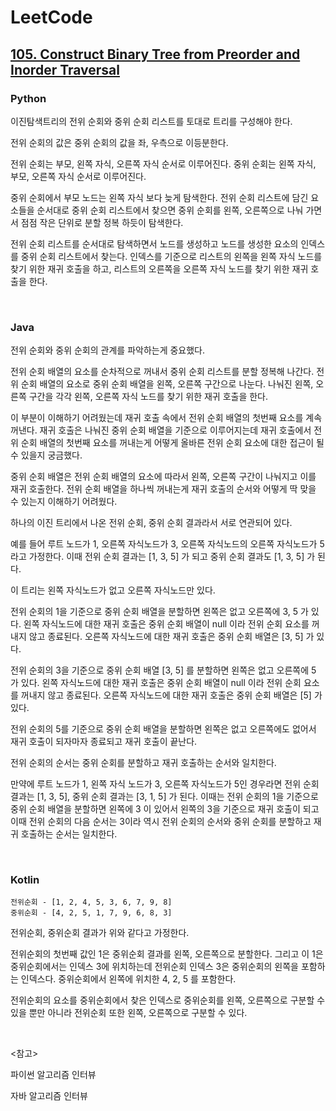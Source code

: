 # LeetCode

## [105. Construct Binary Tree from Preorder and Inorder Traversal](https://leetcode.com/problems/construct-binary-tree-from-preorder-and-inorder-traversal/)

### Python

이진탐색트리의 전위 순회와 중위 순회 리스트를 토대로 트리를 구성해야 한다.

전위 순회의 값은 중위 순회의 값을 좌, 우측으로 이등분한다.

전위 순회는 부모, 왼쪽 자식, 오른쪽 자식 순서로 이루어진다. 중위 순회는 왼쪽 자식, 부모, 오른쪽 자식 순서로 이루어진다. 

중위 순회에서 부모 노드는 왼쪽 자식 보다 늦게 탐색한다. 전위 순회 리스트에 담긴 요소들을 순서대로 중위 순회 리스트에서 찾으면 중위 순회를 왼쪽, 오른쪽으로 나눠 가면서 점점 작은 단위로 분할 정복 하듯이 탐색한다.

전위 순회 리스트를 순서대로 탐색하면서 노드를 생성하고 노드를 생성한 요소의 인덱스를 중위 순회 리스트에서 찾는다. 인덱스를 기준으로 리스트의 왼쪽을 왼쪽 자식 노드를 찾기 위한 재귀 호출을 하고, 리스트의 오른쪽을 오른쪽 자식 노드를 찾기 위한 재귀 호출을 한다.

<br>

### Java

전위 순회와 중위 순회의 관계를 파악하는게 중요했다.

전위 순회 배열의 요소를 순차적으로 꺼내서 중위 순회 리스트를 분할 정복해 나간다. 전위 순회 배열의 요소로 중위 순회 배열을 왼쪽, 오른쪽 구간으로 나눈다. 나눠진 왼쪽, 오른쪽 구간을 각각 왼쪽, 오른쪽 자식 노드를 찾기 위한 재귀 호출을 한다.

이 부분이 이해하기 어려웠는데 재귀 호출 속에서 전위 순회 배열의 첫번째 요소를 계속 꺼낸다. 재귀 호출은 나눠진 중위 순회 배열을 기준으로 이루어지는데 재귀 호출에서 전위 순회 배열의 첫번째 요소를 꺼내는게 어떻게 올바른 전위 순회 요소에 대한 접근이 될 수 있을지 궁금했다. 

중위 순회 배열은 전위 순회 배열의 요소에 따라서 왼쪽, 오른쪽 구간이 나눠지고 이를 재귀 호출한다. 전위 순회 배열을 하나씩 꺼내는게 재귀 호출의 순서와 어떻게 딱 맞을 수 있는지 이해하기 어려웠다.

하나의 이진 트리에서 나온 전위 순회, 중위 순회 결과라서 서로 연관되어 있다.

예를 들어 루트 노드가 1, 오른쪽 자식노드가 3, 오른쪽 자식노드의 오른쪽 자식노드가 5라고 가정한다. 이때 전위 순회 결과는 [1, 3, 5] 가 되고 중위 순회 결과도 [1, 3, 5] 가 된다. 

이 트리는 왼쪽 자식노드가 없고 오른쪽 자식노드만 있다. 

전위 순회의 1을 기준으로 중위 순회 배열을 분할하면 왼쪽은 없고 오른쪽에 3, 5 가 있다. 왼쪽 자식노드에 대한 재귀 호출은 중위 순회 배열이 null 이라 전위 순회 요소를 꺼내지 않고 종료된다. 오른쪽 자식노드에 대한 재귀 호출은 중위 순회 배열은 [3, 5] 가 있다. 

전위 순회의 3을 기준으로 중위 순회 배열 [3, 5] 를 분할하면 왼쪽은 없고 오른쪽에 5 가 있다. 왼쪽 자식노드에 대한 재귀 호출은 중위 순회 배열이 null 이라 전위 순회 요소를 꺼내지 않고 종료된다. 오른쪽 자식노드에 대한 재귀 호출은 중위 순회 배열은 [5] 가 있다.

전위 순회의 5를 기준으로 중위 순회 배열을 분할하면 왼쪽은 없고 오른쪽에도 없어서 재귀 호출이 되자마자 종료되고 재귀 호출이 끝난다.

전위 순회의 순서는 중위 순회를 분할하고 재귀 호출하는 순서와 일치한다.

만약에 루트 노드가 1, 왼쪽 자식 노드가 3, 오른쪽 자식노드가 5인 경우라면 전위 순회 결과는 [1, 3, 5], 중위 순회 결과는 [3, 1, 5] 가 된다. 이때는 전위 순회의 1을 기준으로 중위 순회 배열을 분할하면 왼쪽에 3 이 있어서 왼쪽의 3을 기준으로 재귀 호출이 되고 이때 전위 순회의 다음 순서는 3이라 역시 전위 순회의 순서와 중위 순회를 분할하고 재귀 호출하는 순서는 일치한다.

<br>

### Kotlin

```
전위순회 - [1, 2, 4, 5, 3, 6, 7, 9, 8]
중위순회 - [4, 2, 5, 1, 7, 9, 6, 8, 3]
```

전위순회, 중위순회 결과가 위와 같다고 가정한다. 

전위순회의 첫번째 값인 1은 중위순회 결과를 왼쪽, 오른쪽으로 분할한다. 그리고 이 1은 중위순회에서는 인덱스 3에 위치하는데 전위순회 인덱스 3은 중위순회의 왼쪽을 포함하는 인덱스다. 중위순회에서 왼쪽에 위치한 4, 2, 5 를 포함한다.

전위순회의 요소를 중위순회에서 찾은 인덱스로 중위순회를 왼쪽, 오른쪽으로 구분할 수 있을 뿐만 아니라 전위순회 또한 왼쪽, 오른쪽으로 구분할 수 있다.

<br>

<참고>

파이썬 알고리즘 인터뷰

자바 알고리즘 인터뷰